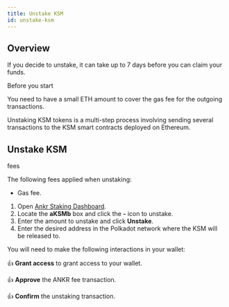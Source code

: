 ```yaml
---
title: Unstake KSM
id: unstake-ksm
---
```


## Overview

If you decide to unstake, it can take up to 7 days before you can claim your funds.

<Callout> Before you start

You need to have a small ETH amount to cover the gas fee for the outgoing transactions.

Unstaking KSM tokens is a multi-step process involving sending several transactions to the KSM smart contracts deployed on Ethereum.

</Callout>

## Unstake KSM

<Callout type="warning" emoji="❗"> fees

The following fees applied when unstaking:
* Gas fee. 

</Callout>

1. Open [Ankr Staking Dashboard](https://www.ankr.com/staking/dashboard/).
2. Locate the **aKSMb** box and click the **-** icon to unstake.
3. Enter the amount to unstake and click **Unstake**.
4. Enter the desired address in the Polkadot network where the KSM will be released to.

You will need to make the following interactions in your wallet:

👍 **Grant access** to grant access to your wallet.

👍 **Approve** the ANKR fee transaction.

👍 **Confirm** the unstaking transaction.